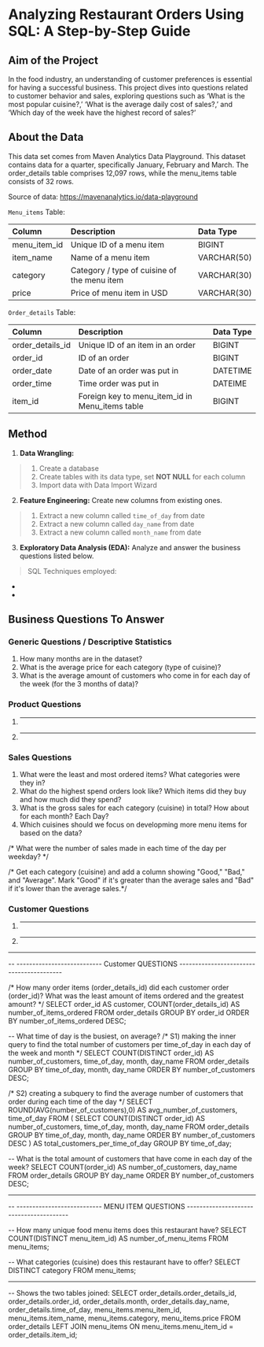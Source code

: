 # Analyzing Restaurant Orders Using SQL: A Step-by-Step Guide


## Aim of the Project
In the food industry, an understanding of customer preferences is essential for having a successful business. This project dives into questions related to customer behavior and sales, exploring questions such as ‘What is the most popular cuisine?,’ ‘What is the average daily cost of sales?,’ and ‘Which day of the week have the highest record of sales?’




## About the Data
This data set comes from Maven Analytics Data Playground. This dataset contains data for a quarter, specifically January, February and March. The order_details table comprises 12,097 rows, while the menu_items table consists of 32 rows.

Source of data: https://mavenanalytics.io/data-playground 

`Menu_items` Table:   

| Column                  | Description                             | Data Type      |
| :---------------------- | :-------------------------------------- | :------------- |
| menu_item_id            | Unique ID of a menu item                | BIGINT         |
| item_name               | Name of a menu item                     | VARCHAR(50)    |
| category                | Category / type of cuisine of the menu item| VARCHAR(30) |
| price                   | Price of menu item in USD               | VARCHAR(30)    |


`Order_details` Table:   

| Column                  | Description                             | Data Type      |
| :---------------------- | :-------------------------------------- | :------------- |
| order_details_id        | Unique ID of an item in an order        | BIGINT         |
| order_id                | ID of an order                          | BIGINT     |
| order_date              | Date of an order was put in             | DATETIME    |
| order_time              | Time order was put in                   | DATEIME    |
| item_id                 | Foreign key to menu_item_id in Menu_items table | BIGINT  |

## Method

1. **Data Wrangling:**  

> 1. Create a database
> 2. Create tables with its data type, set **NOT NULL** for each column
> 3. Import data with Data Import Wizard

2. **Feature Engineering:** Create new columns from existing ones. 

> 1. Extract a new column called `time_of_day` from date 
> 2. Extract a new column called `day_name` from date
> 3. Extract a new column called `month_name` from date

3. **Exploratory Data Analysis (EDA):** Analyze and answer the business questions listed below.
> SQL Techniques employed:
  - 
  - 


## Business Questions To Answer

### Generic Questions / Descriptive Statistics

1. How many months are in the dataset?
2. What is the average price for each category (type of cuisine)?
3. What is the average amount of customers who come in for each day of the week (for the 3 months of data)?


### Product Questions

1. ----
2. ----

### Sales Questions

1. What were the least and most ordered items? What categories were they in?
2. What do the highest spend orders look like? Which items did they buy and how much did they spend?
3. What is the gross sales for each category (cuisine) in total? How about for each month? Each Day?
4. Which cuisines should we focus on developming more menu items for
based on the data?

/* What were the number of sales made in each time of the day
per weekday? */ 

/* Get each category (cuisine) and add a column showing "Good," "Bad," and "Average".
Mark "Good" if it's greater than the average sales and "Bad" if it's lower than the average sales.*/

### Customer Questions

1. ----
2. ----









-- ---------------------------------------------------------------------------------------
-- --------------------------- Customer QUESTIONS -----------------------------------------

/* How many order items (order_details_id) did each customer order (order_id)? 
What was the least amount of items ordered and the greatest amount? */
SELECT order_id AS customer, 
	COUNT(order_details_id) AS number_of_items_ordered
FROM order_details
GROUP BY order_id 
ORDER BY number_of_items_ordered DESC;

-- What time of day is the busiest, on average?
/* S1) making the inner query to find the total number of customers 
per time_of_day in each day of the week and month */
SELECT COUNT(DISTINCT order_id) AS number_of_customers, time_of_day, month, day_name
FROM order_details
GROUP BY time_of_day, month, day_name 
ORDER BY number_of_customers DESC;

/* S2) creating a subquery to find the average number of customers that order during each time
of the day */
SELECT ROUND(AVG(number_of_customers),0) AS avg_number_of_customers, time_of_day 
FROM (
	SELECT COUNT(DISTINCT order_id) AS number_of_customers, time_of_day, month, day_name
	FROM order_details
	GROUP BY time_of_day, month, day_name 
	ORDER BY number_of_customers DESC
    ) AS total_customers_per_time_of_day
GROUP BY time_of_day;


-- What is the total amount of customers that have come in each day of the week?
SELECT COUNT(order_id) AS number_of_customers, day_name
FROM order_details
GROUP BY day_name ORDER BY number_of_customers DESC;


-- ----------------------------------------------------------------------------------------
-- --------------------------- MENU ITEM QUESTIONS ----------------------------------------

-- How many unique food menu items does this restaurant have?
SELECT COUNT(DISTINCT menu_item_id) AS number_of_menu_items
FROM menu_items;

-- What categories (cuisine) does this restaurant have to offer?
SELECT DISTINCT category 
FROM menu_items;


-- ------------------------------------------------------------------------------------------------
-- Shows the two tables joined: 
SELECT order_details.order_details_id, order_details.order_id, order_details.month,
order_details.day_name, order_details.time_of_day, menu_items.menu_item_id, 
menu_items.item_name, menu_items.category, menu_items.price
FROM order_details
	LEFT JOIN menu_items
		ON menu_items.menu_item_id = order_details.item_id;
